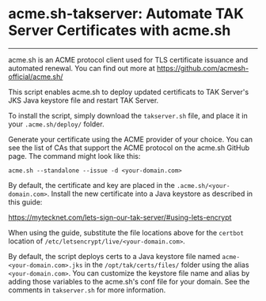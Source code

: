 # acme.sh-takserver: Automate TAK Server Certificates with acme.sh
************************************

acme.sh is an ACME protocol client used for TLS certificate issuance and automated
renewal.  You can find out more at https://github.com/acmesh-official/acme.sh/

This script enables acme.sh to deploy updated certificats to TAK Server's JKS Java
keystore file and restart TAK Server.

To install the script, simply download the ``takserver.sh`` file, and place it in your
``.acme.sh/deploy/`` folder.

Generate your certificate using the ACME provider of your choice.  You can see the list
of CAs that support the ACME protocol on the acme.sh GitHub page.  The command might
look like this:

``acme.sh --standalone --issue -d <your-domain.com>``

By default, the certificate and key are placed in the ``.acme.sh/<your-domain.com>``.
Install the new certificate into a Java keystore as described in this guide:

https://mytecknet.com/lets-sign-our-tak-server/#using-lets-encrypt

When using the guide, substitute the file locations above for the ``certbot`` location
of ``/etc/letsencrypt/live/<your-domain.com>``.

By default, the script deploys certs to a Java keystore file named
``acme-<your-domain.com>.jks`` in the ``/opt/tak/certs/files/`` folder using the alias
``<your-domain.com>``.  You can customize the keystore file name and alias by adding
those variables to the acme.sh's conf file for your domain.  See the comments in
``takserver.sh`` for more information.
